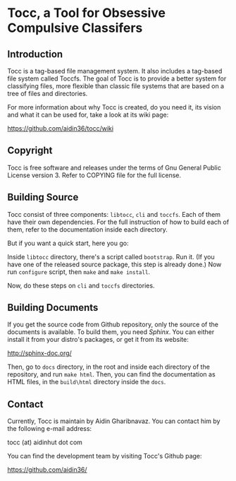 Tocc, a Tool for Obsessive Compulsive Classifers
================================================

Introduction
------------

Tocc is a tag-based file management system. It also includes a tag-based file
system called Toccfs. The goal of Tocc is to provide a better system for
classifying files, more flexible than classic file systems that are based on a
tree of files and directories.

For more information about why Tocc is created, do you need it, its vision and
what it can be used for, take a look at its wiki page:

   https://github.com/aidin36/tocc/wiki

Copyright
---------
Tocc is free software and releases under the terms of Gnu General Public
License version 3. Refer to COPYING file for the full license.

Building Source
---------------
Tocc consist of three components: ``libtocc``, ``cli`` and ``toccfs``. Each of
them have their own dependencies. For the full instruction of how to build each
of them, refer to the documentation inside each directory.

But if you want a quick start, here you go:

Inside ``libtocc`` directory, there's a script called ``bootstrap``. Run it.
(If you have one of the released source package, this step is already done.)
Now run ``configure`` script, then ``make`` and ``make install``.

Now, do these steps on ``cli`` and ``toccfs`` directories.

Building Documents
------------------
If you get the source code from Github repository, only the source of the
documents is available. To build them, you need *Sphinx*. You can either
install it from your distro's packages, or get it from its website:

   http://sphinx-doc.org/

Then, go to `docs` directory, in the root and inside each directory of the
repository, and run `make html`. Then, you can find the documentation as HTML
files, in the `build\html` directory inside the `docs`.

Contact
-------
Currently, Tocc is maintain by Aidin Gharibnavaz. You can contact him by the
following e-mail address:

   tocc (at) aidinhut dot com

You can find the development team by visiting Tocc's Github page:

   https://github.com/aidin36/

